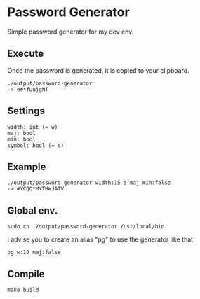 # Password Generator

Simple password generator for my dev env.

## Execute
Once the password is generated, it is copied to your clipboard.
```
./output/password-generator
-> e#*fUujgNT
```

## Settings
```
width: int (= w)
maj: bool
min: bool
symbol: bool (= s)
```

## Example
```
./output/password-generator width:15 s maj min:false
-> #YCQO*MYTHWJATV
```

## Global env.
```
sudo cp ./output/password-generator /usr/local/bin
```
I advise you to create an alias "pg" to use the generator like that
```
pg w:10 maj:false
```

## Compile
```
make build
```